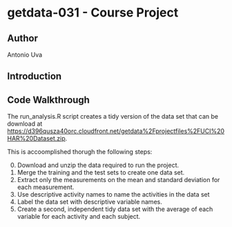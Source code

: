 # getdata-031 - Course Project

## Author

Antonio Uva


## Introduction


## Code Walkthrough
The run_analysis.R script creates a tidy version of the data set that can be download at https://d396qusza40orc.cloudfront.net/getdata%2Fprojectfiles%2FUCI%20HAR%20Dataset.zip.

This is accoomplished thorugh the following steps:

0. Download and unzip the data required to run the project.
1. Merge the training and the test sets to create one data set.
2. Extract only the measurements on the mean and standard deviation for each measurement. 
3. Use descriptive activity names to name the activities in the data set
4. Label the data set with descriptive variable names. 
5. Create a second, independent tidy data set with the average of each variable for each activity and each subject.


